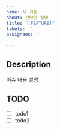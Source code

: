 ```yaml
---
name: 새 기능
about: 간략한 설명
title: "[FEATURE]"
labels: ''
assignees: ''

---
```


## Description
이슈 내용 설명

## TODO
- [ ] todo1
- [ ] todo2
